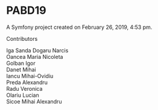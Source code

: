 PABD19
======

A Symfony project created on February 26, 2019, 4:53 pm.

Contributors

Iga Sanda
Dogaru Narcis  
Oancea Maria Nicoleta  
Golban Igor  
Danet Mihai  
Iancu Mihai-Ovidiu  
Preda Alexandru  
Radu Veronica  
Olariu Lucian  
Sicoe Mihai Alexandru  
